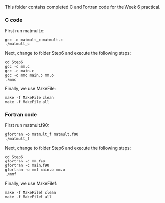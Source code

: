 This folder contains completed C and Fortran code for the Week 6 practical.

### C code

First run matmult.c:

```
gcc -o matmult_c matmult.c
./matmult_c
```

Next, change to folder Step6 and execute the following steps:

```
cd Step6
gcc -c mm.c
gcc -c main.c
gcc -o mmc main.o mm.o
./mmc
```

Finally, we use MakeFile:

```
make -f MakeFile clean
make -f MakeFile all
```

### Fortran code

First run matmult.f90:

```
gfortran -o matmult_f matmult.f90
./matmult_f
```

Next, change to folder Step6 and execute the following steps:

```
cd Step6
gfortran -c mm.f90
gfortran -c main.f90
gfortran -o mmf main.o mm.o
./mmf
```

Finally, we use MakeFilef:

```
make -f MakeFilef clean
make -f MakeFilef all
```
